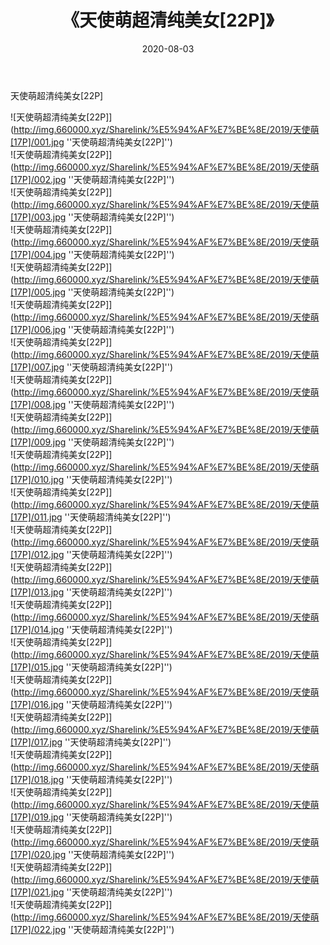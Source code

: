 ﻿---
layout: post
title:  《天使萌超清纯美女[22P]》
date:   2020-08-03
img: http://img.660000.xyz/Sharelink/%E5%94%AF%E7%BE%8E/2019/天使萌[17P]/000.jpg
categories: [美女, 清纯, 唯美]
---

天使萌超清纯美女[22P]

![天使萌超清纯美女[22P]](http://img.660000.xyz/Sharelink/%E5%94%AF%E7%BE%8E/2019/天使萌[17P]/001.jpg ''天使萌超清纯美女[22P]'') <br>
![天使萌超清纯美女[22P]](http://img.660000.xyz/Sharelink/%E5%94%AF%E7%BE%8E/2019/天使萌[17P]/002.jpg ''天使萌超清纯美女[22P]'') <br>
![天使萌超清纯美女[22P]](http://img.660000.xyz/Sharelink/%E5%94%AF%E7%BE%8E/2019/天使萌[17P]/003.jpg ''天使萌超清纯美女[22P]'') <br>
![天使萌超清纯美女[22P]](http://img.660000.xyz/Sharelink/%E5%94%AF%E7%BE%8E/2019/天使萌[17P]/004.jpg ''天使萌超清纯美女[22P]'') <br>
![天使萌超清纯美女[22P]](http://img.660000.xyz/Sharelink/%E5%94%AF%E7%BE%8E/2019/天使萌[17P]/005.jpg ''天使萌超清纯美女[22P]'') <br>
![天使萌超清纯美女[22P]](http://img.660000.xyz/Sharelink/%E5%94%AF%E7%BE%8E/2019/天使萌[17P]/006.jpg ''天使萌超清纯美女[22P]'') <br>
![天使萌超清纯美女[22P]](http://img.660000.xyz/Sharelink/%E5%94%AF%E7%BE%8E/2019/天使萌[17P]/007.jpg ''天使萌超清纯美女[22P]'') <br>
![天使萌超清纯美女[22P]](http://img.660000.xyz/Sharelink/%E5%94%AF%E7%BE%8E/2019/天使萌[17P]/008.jpg ''天使萌超清纯美女[22P]'') <br>
![天使萌超清纯美女[22P]](http://img.660000.xyz/Sharelink/%E5%94%AF%E7%BE%8E/2019/天使萌[17P]/009.jpg ''天使萌超清纯美女[22P]'') <br>
![天使萌超清纯美女[22P]](http://img.660000.xyz/Sharelink/%E5%94%AF%E7%BE%8E/2019/天使萌[17P]/010.jpg ''天使萌超清纯美女[22P]'') <br>
![天使萌超清纯美女[22P]](http://img.660000.xyz/Sharelink/%E5%94%AF%E7%BE%8E/2019/天使萌[17P]/011.jpg ''天使萌超清纯美女[22P]'') <br>
![天使萌超清纯美女[22P]](http://img.660000.xyz/Sharelink/%E5%94%AF%E7%BE%8E/2019/天使萌[17P]/012.jpg ''天使萌超清纯美女[22P]'') <br>
![天使萌超清纯美女[22P]](http://img.660000.xyz/Sharelink/%E5%94%AF%E7%BE%8E/2019/天使萌[17P]/013.jpg ''天使萌超清纯美女[22P]'') <br>
![天使萌超清纯美女[22P]](http://img.660000.xyz/Sharelink/%E5%94%AF%E7%BE%8E/2019/天使萌[17P]/014.jpg ''天使萌超清纯美女[22P]'') <br>
![天使萌超清纯美女[22P]](http://img.660000.xyz/Sharelink/%E5%94%AF%E7%BE%8E/2019/天使萌[17P]/015.jpg ''天使萌超清纯美女[22P]'') <br>
![天使萌超清纯美女[22P]](http://img.660000.xyz/Sharelink/%E5%94%AF%E7%BE%8E/2019/天使萌[17P]/016.jpg ''天使萌超清纯美女[22P]'') <br>
![天使萌超清纯美女[22P]](http://img.660000.xyz/Sharelink/%E5%94%AF%E7%BE%8E/2019/天使萌[17P]/017.jpg ''天使萌超清纯美女[22P]'') <br>
![天使萌超清纯美女[22P]](http://img.660000.xyz/Sharelink/%E5%94%AF%E7%BE%8E/2019/天使萌[17P]/018.jpg ''天使萌超清纯美女[22P]'') <br>
![天使萌超清纯美女[22P]](http://img.660000.xyz/Sharelink/%E5%94%AF%E7%BE%8E/2019/天使萌[17P]/019.jpg ''天使萌超清纯美女[22P]'') <br>
![天使萌超清纯美女[22P]](http://img.660000.xyz/Sharelink/%E5%94%AF%E7%BE%8E/2019/天使萌[17P]/020.jpg ''天使萌超清纯美女[22P]'') <br>
![天使萌超清纯美女[22P]](http://img.660000.xyz/Sharelink/%E5%94%AF%E7%BE%8E/2019/天使萌[17P]/021.jpg ''天使萌超清纯美女[22P]'') <br>
![天使萌超清纯美女[22P]](http://img.660000.xyz/Sharelink/%E5%94%AF%E7%BE%8E/2019/天使萌[17P]/022.jpg ''天使萌超清纯美女[22P]'') <br>

